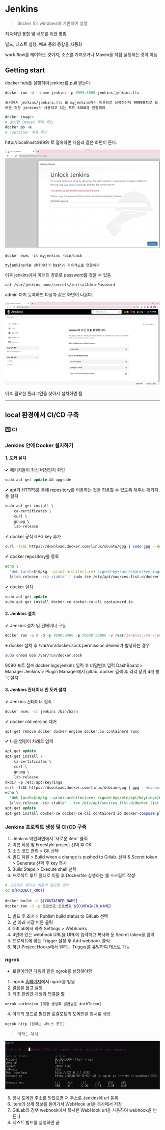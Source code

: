 # Jenkins

> docker for windows에 기반하여 설명

지속적인 통합 및 배포를 위한 방법

빌드, 테스트 실행, 배포 등의 통합을 자동화

work flow를 제어하는 것이지, 소스를 가져오거나 Maven을 직접 실행하는 것이 아님







## Getting start

docker hub를 실행하여 jenkins를 pull 받는다.

```powershell
docker run -d --name jenkins -p 9999:8080 jenkins/jenkins:lts
```

`도커에서 jenkins/jenkins:lts 를 myjenkins라는 이름으로 실행하는데 9999포트로 들어온 것은 jenkins가 사용하고 있는 포트 8080과 연결해라`

```powershell
docker images
# 설치한 images 목록 확인
docker ps -a
# container 목록 확인
```

http://localhost:9999/ 로 접속하면 다음과 같은 화면이 뜬다.

![image-20230126093951203](.\assets\image-20230126093951203.png)

```powershell
docker exec -it myjenkins /bin/bash
```

`myjenkins라는 컨테이너의 bash와 지속적으로 연결해라`

이후 jenkins에서 아래의 경로로 password를 찾을 수 있음

```power
cat /var/jenkins_home/secrets/initialAdminPassword
```

admin 까지 등록하면 다음과 같은 화면이 나온다.

![image-20230126095631153](assets/image-20230126095631153.png)

이후 필요한 플러그인을 찾아서 설치하면 됨

------

## local 환경에서 CI/CD 구축

### :one: CI

### Jenkins 안에 Docker 설치하기

#### 1. 도커 설치

✔ 패키지들이 최신 버전인지 확인

```sql
sudo apt-get update && upgrade
```

✔ apt가 HTTPS를 통해 repository를 이용하는 것을 허용할 수 있도록 해주는 패키지들 설치

```sql
sudo apt-get install \
    ca-certificates \
    curl \
    gnupg \
    lsb-release
```

✔ docker 공식 GPG key 추가

```bash
curl -fsSL https://download.docker.com/linux/ubuntu/gpg | sudo gpg --dearmor -o /usr/share/keyrings/docker-archive-keyring.gpg
```

✔ docker repository를 등록

```bash
echo \
  "deb [arch=$(dpkg --print-architecture) signed-by=/usr/share/keyrings/docker-archive-keyring.gpg] https://download.docker.com/linux/ubuntu \
  $(lsb_release -cs) stable" | sudo tee /etc/apt/sources.list.d/docker.list > /dev/null
```

✔ docker 설치

```sql
sudo apt-get update
sudo apt-get install docker-ce docker-ce-cli containerd.io
```

#### 2. Jenkins 설치

✔ Jenkins 설치 및 컨테이너 구동

```javascript
docker run -u 0 -d -p 9090:8080 -p 50000:50000 -v /var/jenkins:/var/jenkins_home -v /var/run/docker.sock:/var/run/docker.sock --name jenkins jenkins/jenkins:lts
```

※ docker 설치 후 /var/run/docker.sock permission denied가 발생하는 경우

```bash
sudo chmod 666 /var/run/docker.sock
```

9090 포트 접속
docker logs jenkins 입력 후 비밀번호 입력
DashBoard > Manager Jenkins > Plugin Manager에서 gitlab, docker 검색 후 각각 상위 4개 항목 설치

#### 3. Jenkins 컨테이너 안 도커 설치

✔ Jenkins 컨테이너 접속

```bash
docker exec -it jenkins /bin/bash
```

✔ docker old version 제거

```csharp
apt-get remove docker docker-engine docker.io containerd runc
```

✔ 다음 명령어 차례로 입력

```sql
apt-get update
apt-get install \
    ca-certificates \
    curl \
    gnupg \
    lsb-release
mkdir -p /etc/apt/keyrings
curl -fsSL https://download.docker.com/linux/debian/gpg | gpg --dearmor -o /etc/apt/keyrings/docker.gpg
echo \
  "deb [arch=$(dpkg --print-architecture) signed-by=/etc/apt/keyrings/docker.gpg] https://download.docker.com/linux/debian \
  $(lsb_release -cs) stable" | tee /etc/apt/sources.list.d/docker.list > /dev/null
apt-get update
apt-get install docker-ce docker-ce-cli containerd.io docker-compose-plugin
```



### Jenkins 프로젝트 생성 및 CI/CD 구축

1. Jenkins 메인화면에서 '새로운 item' 클릭
2. 이름 작성 및 Freestyle project 선택 후 OK
3. 소스 코드 관리 > Git 선택
4. 빌드 유발 > Build when a change is pushed to Gitlab. 선택 & Secret token > Generate 선택 후 key 복사
5. Build Steps > Execute shell 선택
6. 프로젝트 루트 폴더로 이동 후 Dockerfile 실행하는 쉘 스크립트 작성

```bash
# 프로젝트 루트로 이동이 필요한 경우
cd ${PROJECT_ROOT}

docker build -t ${CONTAINER_NAME} .
docker run -d -p 포트번호:포트번호 ${CONTAINER_NAME} 
```

1. 빌드 후 조치 > Publish build status to GitLab 선택
2. 맨 아래 저장 버튼 클릭
3. GitLab에서 좌측 Settings > Webhooks
4. 4번에 있는 webhook URL을 URL에 입력하고 복사해 둔 Secret token을 입력
5. 프로젝트에 맞는 Trigger 설정 후 Add webhook 클릭
6. 하단 Project Hooks에서 원하는 Trigger를 유발하여 테스트 가능



### ngrok

- 로컬이라면 다음과 같은 ngrok를 설정해야함

1. ngrok [홈페이지](https://dashboard.ngrok.com/get-started/setup)에서 ngrok를 받음
2. 알집을 풀고 실행
3. 최초 한번만 계정과 연결을 함

```
ngrok authtoken [계정 생성후 발급받은 AuthToken]
```

4. 아래의 코드로 필요한 로컬포트의 도메인을 임시로 생성

```
ngrok http [원하는 서비스 포트]
```

> 아래는 예시

![image-20230201004946593](./assets/image-20230201004946593.png)

5. 임시 도메인 주소를 받았으면 저 주소로 Jenkins에 url 등록
6. item의 상세 정보를 들어가서 WebHook url을 복사해서 저장
7. GitLab의 경우 webhook에서 복사한 WebHook url을 사용하여 webhook을 만든다
8. 테스트 빌드를 실행하면 끝

